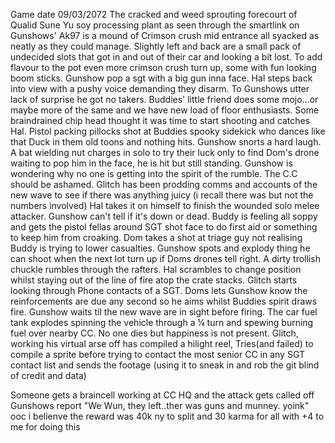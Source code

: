 Game date 09/03/2072
The cracked and weed sprouting forecourt of Qualid Sune Yu soy processing plant as seen through the smartlink on Gunshows' Ak97 is a mound of Crimson crush mid entrance all syacked as neatly as they could manage. Slightly left and back are a small pack of undecided slots that got in and out of their car and looking a bit lost. To add flavour to the pot even more crimson crush turn up, some with fun looking boom sticks. Gunshow pop a sgt with a big gun inna face.
Hal steps back into view with a pushy voice demanding they disarm. To Gunshows utter lack of surprise he got no takers.
Buddies' little friend does some mojo...or maybe more of the same and we have new load of floor enthusiasts.
Some braindrained chip head thought it was time to start shooting and catches Hal. Pistol packing pillocks shot at Buddies spooky sidekick who dances like that Duck in them old toons and nothing hits. Gunshow snorts a hard laugh. A bat wielding nut charges in solo to try their luck only to find Dom's drone waiting to pop him in the face, he is hit but still standing.
Gunshow is wondering why no one is getting into the spirit of the rumble. The C.C should be ashamed.
Glitch has been prodding comms and accounts of the new wave to see if there was anything juicy (i recall there was but not the numbers involved) 
Hal takes it on himself to finish the wounded solo melee attacker. Gunshow can't tell if it's down or dead.
Buddy is feeling all soppy and gets the pistol fellas around SGT shot face to do first aid or something to keep him from croaking. Dom takes a shot at triage guy not realising Buddy is trying to lower casualties.
Gunshow spots and explody thing he can shoot when the next lot turn up if Doms drones tell right. A dirty trollish chuckle rumbles through the rafters.
Hal scrambles to change position whilst staying out of the line of fire atop the crate stacks.
Glitch starts looking through Phone contacts of a SGT.
Doms lets Gunshow know the reinforcements are due any second so he aims whilst Buddies spirit draws fire. 
Gunshow waits til the new wave are in sight before firing. The car fuel tank explodes spinning the vehicle through a ¼ turn and spewing burning fuel over nearby CC. No one dies but happiness is not present.
Glitch, working his virtual arse off has compiled a hilight reel, Tries(and failed) to compile a sprite before trying to contact the most senior CC in any SGT contact list and sends the footage (using it to sneak in and rob the git blind of credit and data)

Someone gets a braincell working at CC HQ and the attack gets called off
Gunshows report "We Wun, they left..ther was guns and munney. yoink"
ooc i belienve the reward was 40k ny to split and 30 karma for all with +4 to me for doing this
